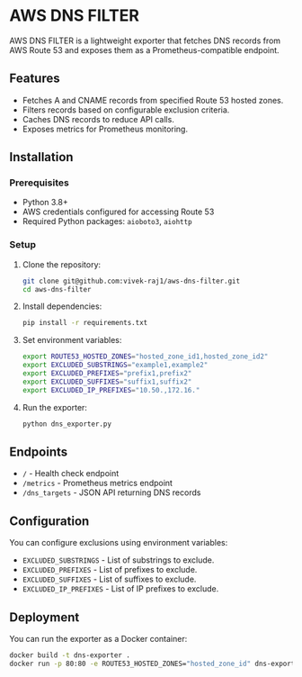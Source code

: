# AWS DNS FILTER

AWS DNS FILTER is a lightweight exporter that fetches DNS records from AWS Route 53 and exposes them as a Prometheus-compatible endpoint.

## Features

- Fetches A and CNAME records from specified Route 53 hosted zones.
- Filters records based on configurable exclusion criteria.
- Caches DNS records to reduce API calls.
- Exposes metrics for Prometheus monitoring.

## Installation

### Prerequisites

- Python 3.8+
- AWS credentials configured for accessing Route 53
- Required Python packages: `aioboto3`, `aiohttp`

### Setup

1. Clone the repository:

   ```sh
   git clone git@github.com:vivek-raj1/aws-dns-filter.git
   cd aws-dns-filter
   ```

2. Install dependencies:

   ```sh
   pip install -r requirements.txt
   ```

3. Set environment variables:

   ```sh
   export ROUTE53_HOSTED_ZONES="hosted_zone_id1,hosted_zone_id2"
   export EXCLUDED_SUBSTRINGS="example1,example2"
   export EXCLUDED_PREFIXES="prefix1,prefix2"
   export EXCLUDED_SUFFIXES="suffix1,suffix2"
   export EXCLUDED_IP_PREFIXES="10.50.,172.16."
   ```

4. Run the exporter:

   ```sh
   python dns_exporter.py
   ```

## Endpoints

- `/` - Health check endpoint
- `/metrics` - Prometheus metrics endpoint
- `/dns_targets` - JSON API returning DNS records

## Configuration

You can configure exclusions using environment variables:

- `EXCLUDED_SUBSTRINGS` - List of substrings to exclude.
- `EXCLUDED_PREFIXES` - List of prefixes to exclude.
- `EXCLUDED_SUFFIXES` - List of suffixes to exclude.
- `EXCLUDED_IP_PREFIXES` - List of IP prefixes to exclude.

## Deployment

You can run the exporter as a Docker container:

```sh
docker build -t dns-exporter .
docker run -p 80:80 -e ROUTE53_HOSTED_ZONES="hosted_zone_id" dns-exporter
```
